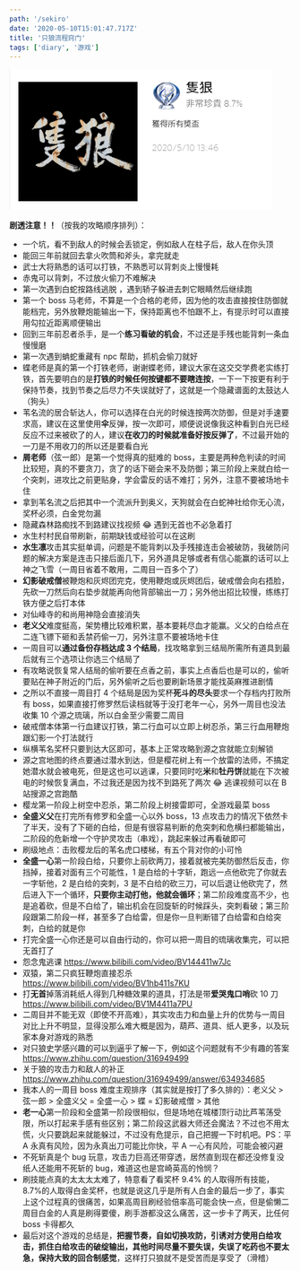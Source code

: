 ```yaml
---
path: '/sekiro'
date: '2020-05-10T15:01:47.717Z'
title: '只狼流程窍门'
tags: ['diary', '游戏']
---
```


![](platinum.png)

**剧透注意！！**（按我的攻略顺序排列）：

- 一个坑，看不到敌人的时候会丢锁定，例如敌人在柱子后，敌人在你头顶
- 能回三年前就回去拿火吹筒和斧头，拿完就走
- 武士大将熟悉的话可以打铁，不熟悉可以背刺炎上慢慢耗
- 赤鬼可以背刺，不过放火偷刀不难解决
- 第一次遇到白蛇按路线逃脱 ，遇到轿子躲进去刺它眼睛然后继续跑
- 第一个 boss 马老师，不算是一个合格的老师，因为他的攻击直接按住防御就能档完，另外放鞭炮能输出一下，保持距离也不怕跟不上，有提示时可以直接用勾拉近距离顺便输出
- 回到三年前忍者杀手，是一个**练习看破的机会**，不过还是手残也能背刺一条血慢慢磨
- 第一次遇到蚺蛇重藏有 npc 帮助，抓机会偷刀就好
- 蝶老师是真的第一个打铁老师，谢谢蝶老师，建议大家在这交交学费老实练打铁，首先要明白的是**打铁的时候任何按键都不要瞎连按**，一下一下按更有利于保持节奏，找到节奏之后尽力不失误就好了，这就是一个隐藏谱面的太鼓达人（狗头）
- 苇名流的居合斩达人，你可以选择在白光的时候连按两次防御，但是对手速要求高，建议在这里使用**伞**反弹，按一次即可，顺便说说像我这种看到白光已经反应不过来被砍了的人，建议**在收刀的时候就准备好按反弹了**，不过最开始的一刀是不用收刀的所以还是要看白光
- **屑老师**（弦一郎）是第一个觉得真的挺难的 boss，主要是两种危判读的时间比较短，真的不要贪刀，贪了的话下砸会来不及防御；第三阶段上来就白给一个突刺，进攻比之前更贴身，学会雷反的话不难打；另外，注意不要被场地卡住
- 拿到苇名流之后把其中一个流派升到奥义，天狗就会在白蛇神社给你无心流，奖杯必须，白金党勿漏
- 隐藏森林路痴找不到路建议找视频 😂 遇到无首也不必急着打
- 水生村村民自带刷新，前期缺钱或经验可以在这刷
- **水生凛**攻击其实挺单调，问题是不能背刺以及手残接连击会被破防，我破防问题的解决方案是连击只接后面几下，另外道具足够或者有信心能赢的话可以上神之飞雪（一周目省着不敢用，二周目一百多个了）
- **幻影破戒僧**被鞭炮和灰烬团完克，使用鞭炮或灰烬团后，破戒僧会向右捂脸，先砍一刀然后向右垫步就能再向他背部输出一刀；另外他出招比较慢，练练打铁方便之后打本体
- 对仙峰寺的和尚用神隐会直接消失
- **老义父**难度挺高，架势槽比较难积累，基本要耗尽血才能赢。义父的白给点在二连飞镖下砸和丢禁药偷一刀，另外注意不要被场地卡住
- 一周目可以**通过备份存档达成 3 个结局**，找攻略拿到三结局所需所有道具到最后就有三个选项让你选三个结局了
- 有攻略说恢复常人结局的偷听要在点香之前，事实上点香后也是可以的，偷听要贴在神子附近的门后，另外偷听之后也要刷新场景才能找英麻推进剧情
- 之所以不直接一周目打 4 个结局是因为奖杯**死斗的尽头**要求一个存档内打败所有 boss，如果直接打修罗然后读档就等于没打老年一心，另外一周目也没法收集 10 个源之琉璃，所以白金至少需要二周目
- 破戒僧本体第一行血建议打铁，第二行血可以立即上树忍杀，第三行血用鞭炮跟幻影一个打法就行
- 纵横苇名奖杯只要到达大区即可，基本上正常攻略到源之宫就能立刻解锁
- 源之宫地图的终点要通过潜水到达，但是樱花树上有一个放雷的法师，不搞定她潜水就会被电死，但是这也可以逃课，只要同时吃**米**和**牡丹饼**就能在下次被电的时候恢复满血，不过我还是因为找不到路死了两次 😂 逃课视频可以在 B 站搜源之宫跑酷
- 樱龙第一阶段上树空中忍杀，第二阶段上树接雷即可，全游戏最菜 boss
- **全盛义父**在打完所有修罗和全盛一心以外 boss，13 点攻击力的情况下依然卡了半天，没有了下砸的白给，但是有很容易判断的危突刺和危横扫都能输出，二阶段的危新增一个守护灵攻击（串戏），跳起来躲过再看破即可
- 刷级地点：击败樱龙后的苇名虎口楼梯，有五个背对你的小可怜
- **全盛一心**第一阶段白给，只要你上前砍两刀，接着就被完美防御然后反击，你挡掉，接着对面有三个可能性，1 是白给的十字斩，跑远一点他砍完了你就去一字斩他，2 是白给的突刺，3 是不白给的砍三刀，可以后退让他砍完了，然后进入下一个循环，**只要你主动打他，他就会循环**；第二阶段难度高不少，也是追着砍，但是不白给了，输出机会在回旋斩的时候踩头，突刺看破；第三阶段跟第二阶段一样，甚至多了白给雷，但是你一旦判断错了白给雷和白给突刺，白给的就是你
- 打完全盛一心你还是可以自由行动的，你可以把一周目的琉璃收集完，可以把无首打了
- 怨念鬼逃课 https://www.bilibili.com/video/BV144411w7Jc
- 双猿，第二只疯狂鞭炮直接忍杀 https://www.bilibili.com/video/BV1hb411s7KU
- 打**无首**掉落消耗纸人得到几种糖效果的道具，打法是带**爱哭鬼口哨**砍 10 刀 https://www.bilibili.com/video/BV1M4411a7PU
- 二周目并不能无双（即使不开高难），其实攻击力和血量上升的优势与一周目对比上升不明显，显得没那么难大概是因为，葫芦、道具、纸人更多，以及玩家本身对游戏的熟悉
- 对只狼史学感兴趣的可以到逼乎了解一下，例如这个问题就有不少有趣的答案 https://www.zhihu.com/question/316949499
- 关于狼的攻击力和敌人的补正 https://www.zhihu.com/question/316949499/answer/634934685
- 我本人的一周目 boss 难度主观排序（其实就是按打了多久排的）：老义父 > 弦一郎 > 全盛义父 = 全盛一心 > 蝶 = 幻影破戒僧 > 其他
- **老一心**第一阶段和全盛第一阶段很相似，但是场地在城楼顶行动比芦苇荡受限，所以打起来手感有些区别；第二阶段这武器大师还会魔法？不过也不用太慌，火只要跳起来就能躲过，不过没有危提示，自己把握一下时机吧。PS：平 A 永真有风险，因为永真出刀可能比你快，平 A 一心有风险，可能会被闪避
- 不死斩真是个 bug 玩意，攻击力巨高还带穿透，居然直到现在都还没修复没纸人还能用不死斩的 bug，难道这也是宫崎英高的怜悯？
- 刷技能点真的太太太太难了，特意看了看奖杯 9.4% 的人取得所有技能，8.7%的人取得白金奖杯，也就是说这几乎是所有人白金的最后一步了，事实上这个过程真的很痛苦，如果高周目刷经验倍率高可能会快一点，但是偷懒二周目白金的人真是刷得要傻，刷手游都没这么痛苦，这一步卡了两天，比任何 boss 卡得都久
- 最后对这个游戏的总结是，**把握节奏，自如切换攻防，引诱对方使用白给攻击，抓住白给攻击的破绽输出，其他时间尽量不要失误，失误了吃药也不要太急，保持大致的回合制感觉**，这样打只狼就不是受苦而是享受了（滑稽）